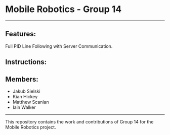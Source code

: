 # Mobile Robotics - Group 14  
---
## Features:
Full PID Line Following with Server Communication.


## Instructions:



## Members:
- Jakub Sielski
- Kian Hickey
- Matthew Scanlan
- Iain Walker

---  
This repository contains the work and contributions of Group 14 for the Mobile Robotics project.
